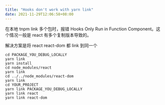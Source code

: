 ```yaml
---
title: "Hooks don't work with yarn link"
date: 2021-11-29T12:06:58+08:00
---
```


在本地 tnpm link 多个包时，报错 Hooks Only Run in Function Component。这个情况一般是 react 有多个复制版本导致的。

解决方案是将 react react-dom 都 link 到同一个

```shell
cd PACKAGE_YOU_DEBUG_LOCALLY
yarn link
yarn install
cd node_modules/react
yarn link
cd ../../node_modules/react-dom
yarn link
cd YOUR_PROJECT
yarn link PACKAGE_YOU_DEBUG_LOCALLY
yarn link react
yarn link react-dom
```
